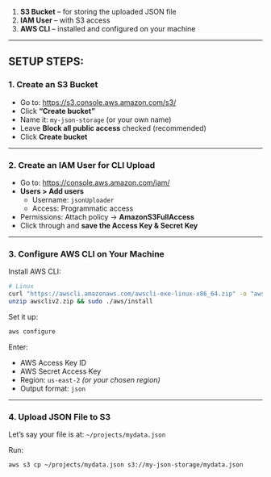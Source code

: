 1. **S3 Bucket** – for storing the uploaded JSON file  
2. **IAM User** – with S3 access  
3. **AWS CLI** – installed and configured on your machine  
---

## SETUP STEPS:

### **1. Create an S3 Bucket**
- Go to: https://s3.console.aws.amazon.com/s3/
- Click **“Create bucket”**
- Name it: `my-json-storage` (or your own name)
- Leave **Block all public access** checked (recommended)
- Click **Create bucket**

---

### **2. Create an IAM User for CLI Upload**
- Go to: https://console.aws.amazon.com/iam/
- **Users > Add users**
  - Username: `jsonUploader`
  - Access: Programmatic access
- Permissions: Attach policy → **AmazonS3FullAccess**
- Click through and **save the Access Key & Secret Key**

---

### **3. Configure AWS CLI on Your Machine**
Install AWS CLI:
```bash
# Linux
curl "https://awscli.amazonaws.com/awscli-exe-linux-x86_64.zip" -o "awscliv2.zip"
unzip awscliv2.zip && sudo ./aws/install
```

Set it up:
```bash
aws configure
```
Enter:
- AWS Access Key ID
- AWS Secret Access Key
- Region: `us-east-2` *(or your chosen region)*
- Output format: `json`

---

### **4. Upload JSON File to S3**
Let’s say your file is at: `~/projects/mydata.json`

Run:
```bash
aws s3 cp ~/projects/mydata.json s3://my-json-storage/mydata.json
```
